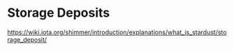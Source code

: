 # Storage Deposits

https://wiki.iota.org/shimmer/introduction/explanations/what_is_stardust/storage_deposit/